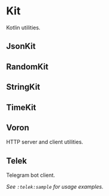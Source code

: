 # Kit

Kotlin utilities.

## JsonKit

## RandomKit

## StringKit

## TimeKit

## Voron

HTTP server and client utilities.

## Telek

Telegram bot client.

*See `:telek:sample` for usage examples.*
